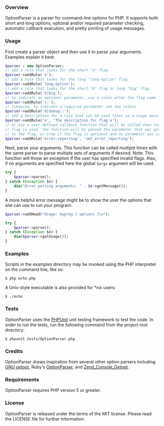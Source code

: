 ### Overview

OptionParser is a parser for command-line options for PHP. It supports both short and long options, optional and/or required parameter checking, automatic callback execution, and pretty printing of usage messages.

### Usage

First create a parser object and then use it to parse your arguments. Examples explain it best:

```php
$parser = new OptionParser;
// add a rule that looks for the short "a" flag
$parser->addRule('a');
// add a rule that looks for the long "long-option" flag
$parser->addRule('long-option');
// add a rule that looks for the short "b" flag or long "big" flag
$parser->addRule('b|big');
// to indicate an optional parameter, use a colon after the flag name
$parser->addRule('c:');
// likewise, to indicate a required parameter use two colons
$parser->addRule('d|debug::');
// add a description for a rule that can be used later in a usage message
$parser->addRule('e', 'The description for flag e');
// or use a user-defined callback function that will be called when that
// flag is used. the function will be passed the parameter that was given
// to the flag, or true if the flag is optional and no parameter was used
$parser->addRule('error-reporting', 'set_error_reporting');
```

Next, parse your arguments. This function can be called multiple times with the same parser to parse multiple sets of arguments if desired. Note: This function will throw an exception if the user has specified invalid flags. Also, if no arguments are specified here the global `$argv` argument will be used.

```php
try {
    $parser->parse();
} catch (Exception $e) {
    die("Error parsing arguments: " . $e->getMessage());
}
```

A more helpful error message might be to show the user the options that she can use to run your program:

```php
$parser->addHead("Usage: myprog [ options ]\n");

try {
    $parser->parse();
} catch (Exception $e) {
    die($parser->getUsage());
}
```

### Examples

Scripts in the examples directory may be invoked using the PHP interpreter on the command line, like so:

    $ php echo.php

A Unix-style executable is also provided for *nix users:

    $ ./echo

### Tests

OptionParser uses the [PHPUnit](http://www.phpunit.de/) unit testing framework to test the code. In order to run the tests, run the following command from the project root directory:

    $ phpunit tests/OptionParser.php

### Credits

OptionParser draws inspiration from several other option parsers including [GNU getopt](http://www.gnu.org/software/libc/manual/html_node/Getopt.html), Ruby's [OptionParser](http://raa.ruby-lang.org/project/optionparser/), and [Zend_Console_Getopt](http://framework.zend.com/manual/en/zend.console.getopt.html).

### Requirements

OptionParser requires PHP version 5 or greater.

### License

OptionParser is released under the terms of the MIT license. Please read the LICENSE file for further information.

